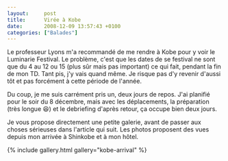 ```yaml
---
layout:     post
title:      Virée à Kobe
date:       2008-12-09 13:57:43 +0100
categories: ["Balades"]
---
```


Le professeur Lyons m'a recommandé de me rendre à Kobe pour y voir le Luminarie Festival. Le problème, c'est que
les dates de se festival ne sont que du 4 au 12 ou 15 (plus sûr mais pas important) ce qui fait, pendant la fin de
mon TD. Tant pis, j'y vais quand même. Je risque pas d'y revenir d'aussi tôt et pas forcément à cette période de
l'année.

<!--more-->

Du coup, je me suis carrément pris un, deux jours de repos. J'ai planifié pour le soir du 8 décembre, mais avec les
déplacements, la préparation (très longue :laughing:) et le debriefing d'après retour, ça occupe bien deux jours.

Je vous propose directement une petite galerie, avant de passer aux choses sérieuses dans l'article qui suit. Les
photos proposent des vues depuis mon arrivée à Shinkobe et à mon hôtel.

{% include gallery.html gallery="kobe-arrival" %}

